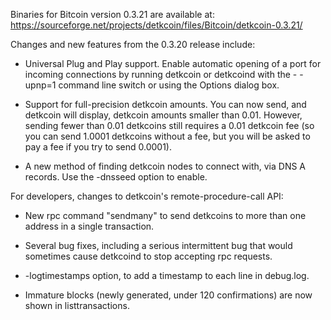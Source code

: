 Binaries for Bitcoin version 0.3.21 are available at:
  https://sourceforge.net/projects/detkcoin/files/Bitcoin/detkcoin-0.3.21/

Changes and new features from the 0.3.20 release include:

* Universal Plug and Play support.  Enable automatic opening of a port for incoming connections by running detkcoin or detkcoind with the - -upnp=1 command line switch or using the Options dialog box.

* Support for full-precision detkcoin amounts.  You can now send, and detkcoin will display, detkcoin amounts smaller than 0.01.  However, sending fewer than 0.01 detkcoins still requires a 0.01 detkcoin fee (so you can send 1.0001 detkcoins without a fee, but you will be asked to pay a fee if you try to send 0.0001).

* A new method of finding detkcoin nodes to connect with, via DNS A records. Use the -dnsseed option to enable.

For developers, changes to detkcoin's remote-procedure-call API:

* New rpc command "sendmany" to send detkcoins to more than one address in a single transaction.

* Several bug fixes, including a serious intermittent bug that would sometimes cause detkcoind to stop accepting rpc requests. 

* -logtimestamps option, to add a timestamp to each line in debug.log.

* Immature blocks (newly generated, under 120 confirmations) are now shown in listtransactions.
